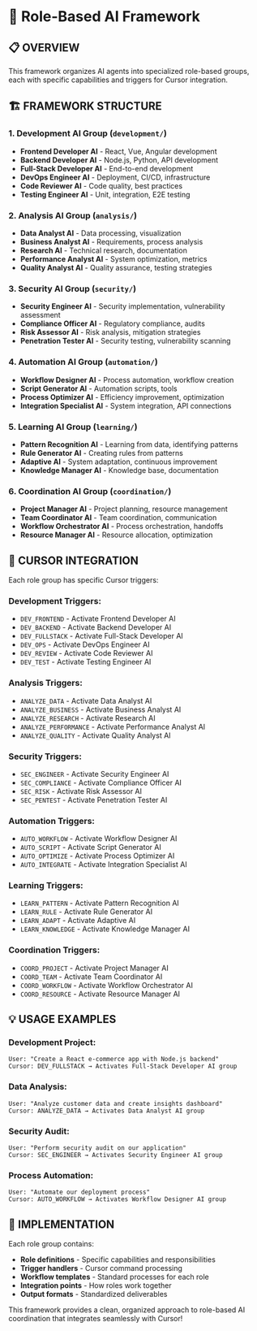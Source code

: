 # 🎯 Role-Based AI Framework

## **📋 OVERVIEW**
This framework organizes AI agents into specialized role-based groups, each with specific capabilities and triggers for Cursor integration.

## **🏗️ FRAMEWORK STRUCTURE**

### **1. Development AI Group** (`development/`)
- **Frontend Developer AI** - React, Vue, Angular development
- **Backend Developer AI** - Node.js, Python, API development  
- **Full-Stack Developer AI** - End-to-end development
- **DevOps Engineer AI** - Deployment, CI/CD, infrastructure
- **Code Reviewer AI** - Code quality, best practices
- **Testing Engineer AI** - Unit, integration, E2E testing

### **2. Analysis AI Group** (`analysis/`)
- **Data Analyst AI** - Data processing, visualization
- **Business Analyst AI** - Requirements, process analysis
- **Research AI** - Technical research, documentation
- **Performance Analyst AI** - System optimization, metrics
- **Quality Analyst AI** - Quality assurance, testing strategies

### **3. Security AI Group** (`security/`)
- **Security Engineer AI** - Security implementation, vulnerability assessment
- **Compliance Officer AI** - Regulatory compliance, audits
- **Risk Assessor AI** - Risk analysis, mitigation strategies
- **Penetration Tester AI** - Security testing, vulnerability scanning

### **4. Automation AI Group** (`automation/`)
- **Workflow Designer AI** - Process automation, workflow creation
- **Script Generator AI** - Automation scripts, tools
- **Process Optimizer AI** - Efficiency improvement, optimization
- **Integration Specialist AI** - System integration, API connections

### **5. Learning AI Group** (`learning/`)
- **Pattern Recognition AI** - Learning from data, identifying patterns
- **Rule Generator AI** - Creating rules from patterns
- **Adaptive AI** - System adaptation, continuous improvement
- **Knowledge Manager AI** - Knowledge base, documentation

### **6. Coordination AI Group** (`coordination/`)
- **Project Manager AI** - Project planning, resource management
- **Team Coordinator AI** - Team coordination, communication
- **Workflow Orchestrator AI** - Process orchestration, handoffs
- **Resource Manager AI** - Resource allocation, optimization

## **🚀 CURSOR INTEGRATION**

Each role group has specific Cursor triggers:

### **Development Triggers:**
- `DEV_FRONTEND` - Activate Frontend Developer AI
- `DEV_BACKEND` - Activate Backend Developer AI
- `DEV_FULLSTACK` - Activate Full-Stack Developer AI
- `DEV_OPS` - Activate DevOps Engineer AI
- `DEV_REVIEW` - Activate Code Reviewer AI
- `DEV_TEST` - Activate Testing Engineer AI

### **Analysis Triggers:**
- `ANALYZE_DATA` - Activate Data Analyst AI
- `ANALYZE_BUSINESS` - Activate Business Analyst AI
- `ANALYZE_RESEARCH` - Activate Research AI
- `ANALYZE_PERFORMANCE` - Activate Performance Analyst AI
- `ANALYZE_QUALITY` - Activate Quality Analyst AI

### **Security Triggers:**
- `SEC_ENGINEER` - Activate Security Engineer AI
- `SEC_COMPLIANCE` - Activate Compliance Officer AI
- `SEC_RISK` - Activate Risk Assessor AI
- `SEC_PENTEST` - Activate Penetration Tester AI

### **Automation Triggers:**
- `AUTO_WORKFLOW` - Activate Workflow Designer AI
- `AUTO_SCRIPT` - Activate Script Generator AI
- `AUTO_OPTIMIZE` - Activate Process Optimizer AI
- `AUTO_INTEGRATE` - Activate Integration Specialist AI

### **Learning Triggers:**
- `LEARN_PATTERN` - Activate Pattern Recognition AI
- `LEARN_RULE` - Activate Rule Generator AI
- `LEARN_ADAPT` - Activate Adaptive AI
- `LEARN_KNOWLEDGE` - Activate Knowledge Manager AI

### **Coordination Triggers:**
- `COORD_PROJECT` - Activate Project Manager AI
- `COORD_TEAM` - Activate Team Coordinator AI
- `COORD_WORKFLOW` - Activate Workflow Orchestrator AI
- `COORD_RESOURCE` - Activate Resource Manager AI

## **💡 USAGE EXAMPLES**

### **Development Project:**
```
User: "Create a React e-commerce app with Node.js backend"
Cursor: DEV_FULLSTACK → Activates Full-Stack Developer AI group
```

### **Data Analysis:**
```
User: "Analyze customer data and create insights dashboard"
Cursor: ANALYZE_DATA → Activates Data Analyst AI group
```

### **Security Audit:**
```
User: "Perform security audit on our application"
Cursor: SEC_ENGINEER → Activates Security Engineer AI group
```

### **Process Automation:**
```
User: "Automate our deployment process"
Cursor: AUTO_WORKFLOW → Activates Workflow Designer AI group
```

## **🔧 IMPLEMENTATION**

Each role group contains:
- **Role definitions** - Specific capabilities and responsibilities
- **Trigger handlers** - Cursor command processing
- **Workflow templates** - Standard processes for each role
- **Integration points** - How roles work together
- **Output formats** - Standardized deliverables

This framework provides a clean, organized approach to role-based AI coordination that integrates seamlessly with Cursor!

